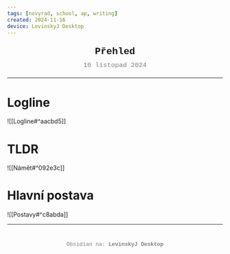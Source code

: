 ```yaml
---
tags: [novyrad, school, ap, writing]
created: 2024-11-16
device: LevinskyJ Desktop
---
```

<div style="text-align: center; font-size: 1.6em; font-weight: bold; padding: 10px 0; font-family: Courier New">
  Přehled
</div>

<div style="text-align: center; color: gray; font-size: 1.1em; margin-bottom: 20px; font-family: Courier New">  16 listopad 2024
</div>

---

# Logline
![[Logline#^aacbd5]]

# TLDR
![[Námět#^092e3c]]

# Hlavní postava
![[Postavy#^c8abda]]


---

<div style="text-align: center; color: gray; font-size: 0.9em; margin-top: 40px; font-family: Courier New">
  Obsidian na: <strong>LevinskyJ Desktop</strong>
</div>
